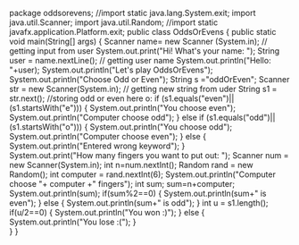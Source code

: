 package oddsorevens;
//import static java.lang.System.exit;
import java.util.Scanner;
import java.util.Random;
//import static javafx.application.Platform.exit;
public class OddsOrEvens 
{
 public static void main(String[] args) 
 {
     Scanner name= new Scanner (System.in);   // getting input from user
     System.out.print("Hi! What's your name: ");
     String user = name.nextLine();    // getting user name
     System.out.println("Hello: "+user);
     System.out.println("Let's play OddsOrEvens");
     System.out.println("Choose Odd or Even");
     String s ="oddOrEven";
     Scanner str = new Scanner(System.in);   // getting new string from uder
     String s1 = str.next();  //storing odd or even here
     o:
     if (s1.equals("even")||(s1.startsWith("e")))
     {
         System.out.println("You choose even");
         System.out.println("Computer choose odd");
     }
     else if (s1.equals("odd")||(s1.startsWith("o")))
     {
         System.out.println("You choose odd");
         System.out.println("Computer choose even");
     } 
     else
     {
          System.out.println("Entered wrong keyword"); 
     }    
     System.out.print("How many fingers you want to put out: ");
     Scanner num = new Scanner(System.in);
     int n=num.nextInt();
     Random rand = new Random();
     int computer = rand.nextInt(6);
     System.out.println("Computer choose "+ computer +" fingers");
     int sum;
     sum=n+computer;
     System.out.println(sum);
     if(sum%2==0)
     {
         System.out.println(sum+" is even");
     }
     else 
     {
         System.out.println(sum+" is odd");
     }
      int  u = s1.length();
          if(u/2==0)
          {
              System.out.println("You won :)");
          }
          else
          {
              System.out.println("You lose :(");
          }     
 }
}
        
